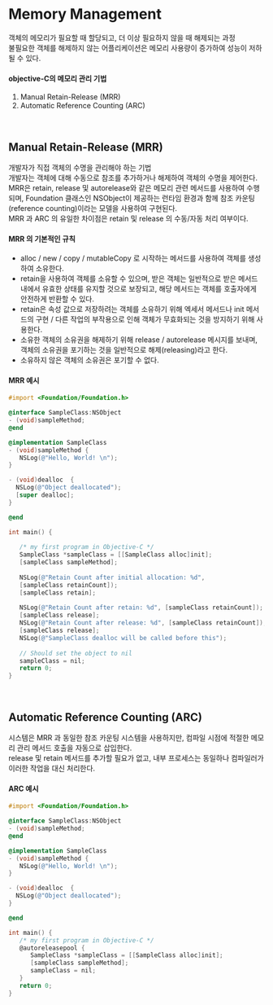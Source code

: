 # Memory Management

객체의 메모리가 필요할 때 할당되고, 더 이상 필요하지 않을 때 해제되는 과정<br>
불필요한 객체를 해제하지 않는 어플리케이션은 메모리 사용량이 증가하여 성능이 저하될 수 있다.<br>

#### objective-C의 메모리 관리 기법
1. Manual Retain-Release (MRR)
2. Automatic Reference Counting (ARC)

<br>

## Manual Retain-Release (MRR)
개발자가 직접 객체의 수명을 관리해야 하는 기법<br>
개발자는 객체에 대해 수동으로 참조를 추가하거나 해제하여 객체의 수명을 제어한다.<br>
MRR은 retain, release 및 autorelease와 같은 메모리 관련 메서드를 사용하여 수행되며, Foundation 클래스인 NSObject이 제공하는 런타임 환경과 함께 참조 카운팅(reference counting)이라는 모델을 사용하여 구현된다.<br>
MRR 과 ARC 의 유일한 차이점은 retain 및 release 의 수동/자동 처리 여부이다.<br>


#### MRR 의 기본적인 규칙
- alloc / new / copy / mutableCopy 로 시작하는 메서드를 사용하여 객체를 생성하여 소유한다.
- retain을 사용하여 객체를 소유할 수 있으며, 받은 객체는 일반적으로 받은 메서드 내에서 유효한 상태를 유지할 것으로 보장되고, 해당 메서드는 객체를 호출자에게 안전하게 반환할 수 있다.
- retain은 속성 값으로 저장하려는 객체를 소유하기 위해 엑세서 메서드나 init 메서드의 구현 / 다른 작업의 부작용으로 인해 객체가 무효화되는 것을 방지하기 위해 사용한다.
- 소유한 객체의 소유권을 해제하기 위해 release / autorelease 메시지를 보내며, 객체의 소유권을 포기하는 것을 일반적으로 해제(releasing)라고 한다.
- 소유하지 않은 객체의 소유권은 포기할 수 없다.

#### MRR 예시
```objective-c
#import <Foundation/Foundation.h>

@interface SampleClass:NSObject
- (void)sampleMethod;
@end

@implementation SampleClass
- (void)sampleMethod {
   NSLog(@"Hello, World! \n");
}

- (void)dealloc  {
  NSLog(@"Object deallocated");
  [super dealloc];
}

@end

int main() {
   
   /* my first program in Objective-C */
   SampleClass *sampleClass = [[SampleClass alloc]init];
   [sampleClass sampleMethod];
   
   NSLog(@"Retain Count after initial allocation: %d", 
   [sampleClass retainCount]);
   [sampleClass retain];
   
   NSLog(@"Retain Count after retain: %d", [sampleClass retainCount]);
   [sampleClass release];
   NSLog(@"Retain Count after release: %d", [sampleClass retainCount]);
   [sampleClass release];
   NSLog(@"SampleClass dealloc will be called before this");
   
   // Should set the object to nil
   sampleClass = nil;
   return 0;
}
```


<br>


## Automatic Reference Counting (ARC)
시스템은 MRR 과 동일한 참조 카운팅 시스템을 사용하지만, 컴파일 시점에 적절한 메모리 관리 메서드 호출을 자동으로 삽입한다.<br>
release 및 retain 메서드를 추가할 필요가 없고, 내부 프로세스는 동일하나 컴파일러가 이러한 작업을 대신 처리한다. <br>

#### ARC 예시
```objective-c
#import <Foundation/Foundation.h>

@interface SampleClass:NSObject
- (void)sampleMethod;
@end

@implementation SampleClass
- (void)sampleMethod {
   NSLog(@"Hello, World! \n");
}

- (void)dealloc  {
  NSLog(@"Object deallocated");
}

@end

int main() {
   /* my first program in Objective-C */
   @autoreleasepool {
      SampleClass *sampleClass = [[SampleClass alloc]init];
      [sampleClass sampleMethod];
      sampleClass = nil;
   }
   return 0;
}
```

